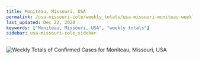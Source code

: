 ```yaml
---
title: Moniteau, Missouri, USA
permalink: /usa-missouri-cole/weekly_totals/usa-missouri-moniteau-weekly_totals.html
last_updated: Dec 22, 2020
keywords: ["Moniteau, Missouri, USA", "weekly totals"]
sidebar: usa-missouri-cole_sidebar
---
```


![Weekly Totals of Confirmed Cases for Moniteau, Missouri, USA](/covid_tracker/images/graphs/usa-missouri-moniteau-weekly_totals_graph.png)
